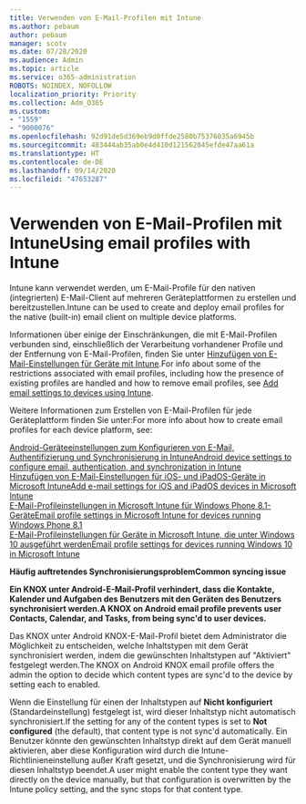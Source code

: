 ```yaml
---
title: Verwenden von E-Mail-Profilen mit Intune
ms.author: pebaum
author: pebaum
manager: scotv
ms.date: 07/28/2020
ms.audience: Admin
ms.topic: article
ms.service: o365-administration
ROBOTS: NOINDEX, NOFOLLOW
localization_priority: Priority
ms.collection: Adm_O365
ms.custom:
- "1559"
- "9000076"
ms.openlocfilehash: 92d91de5d369eb9d0ffde2580b75376035a6945b
ms.sourcegitcommit: 483444ab35ab0e4d410d121562045efde47aa61a
ms.translationtype: HT
ms.contentlocale: de-DE
ms.lasthandoff: 09/14/2020
ms.locfileid: "47653287"
---
```

# <a name="using-email-profiles-with-intune"></a><span data-ttu-id="3bd14-102">Verwenden von E-Mail-Profilen mit Intune</span><span class="sxs-lookup"><span data-stu-id="3bd14-102">Using email profiles with Intune</span></span>

<span data-ttu-id="3bd14-103">Intune kann verwendet werden, um E-Mail-Profile für den nativen (integrierten) E-Mail-Client auf mehreren Geräteplattformen zu erstellen und bereitzustellen.</span><span class="sxs-lookup"><span data-stu-id="3bd14-103">Intune can be used to create and deploy email profiles for the native (built-in) email client on multiple device platforms.</span></span>

<span data-ttu-id="3bd14-104">Informationen über einige der Einschränkungen, die mit E-Mail-Profilen verbunden sind, einschließlich der Verarbeitung vorhandener Profile und der Entfernung von E-Mail-Profilen, finden Sie unter [Hinzufügen von E-Mail-Einstellungen für Geräte mit Intune](https://docs.microsoft.com/intune/email-settings-configure).</span><span class="sxs-lookup"><span data-stu-id="3bd14-104">For info about some of the restrictions associated with email profiles, including how the presence of existing profiles are handled and how to remove email profiles, see [Add email settings to devices using Intune](https://docs.microsoft.com/intune/email-settings-configure).</span></span>

<span data-ttu-id="3bd14-105">Weitere Informationen zum Erstellen von E-Mail-Profilen für jede Geräteplattform finden Sie unter:</span><span class="sxs-lookup"><span data-stu-id="3bd14-105">For more info about how to create email profiles for each device platform, see:</span></span>

[<span data-ttu-id="3bd14-106">Android-Geräteeinstellungen zum Konfigurieren von E-Mail, Authentifizierung und Synchronisierung in Intune</span><span class="sxs-lookup"><span data-stu-id="3bd14-106">Android device settings to configure email, authentication, and synchronization in Intune</span></span>](https://docs.microsoft.com/intune/email-settings-android)  
[<span data-ttu-id="3bd14-107">Hinzufügen von E-Mail-Einstellungen für iOS- und iPadOS-Geräte in Microsoft Intune</span><span class="sxs-lookup"><span data-stu-id="3bd14-107">Add e-mail settings for iOS and iPadOS devices in Microsoft Intune</span></span>](https://docs.microsoft.com/intune/email-settings-ios)  
[<span data-ttu-id="3bd14-108">E-Mail-Profileinstellungen in Microsoft Intune für Windows Phone 8.1-Geräte</span><span class="sxs-lookup"><span data-stu-id="3bd14-108">Email profile settings in Microsoft Intune for devices running Windows Phone 8.1</span></span>](https://docs.microsoft.com/intune/email-settings-windows-phone-8-1)  
[<span data-ttu-id="3bd14-109">E-Mail-Profileinstellungen für Geräte in Microsoft Intune, die unter Windows 10 ausgeführt werden</span><span class="sxs-lookup"><span data-stu-id="3bd14-109">Email profile settings for devices running Windows 10 in Microsoft Intune</span></span>](https://docs.microsoft.com/intune/email-settings-windows-10)

<span data-ttu-id="3bd14-110">**Häufig auftretendes Synchronisierungsproblem**</span><span class="sxs-lookup"><span data-stu-id="3bd14-110">**Common syncing issue**</span></span>

<span data-ttu-id="3bd14-111">**Ein KNOX unter Android-E-Mail-Profil verhindert, dass die Kontakte, Kalender und Aufgaben des Benutzers mit den Geräten des Benutzers synchronisiert werden.**</span><span class="sxs-lookup"><span data-stu-id="3bd14-111">**A KNOX on Android email profile prevents user Contacts, Calendar, and Tasks, from being sync'd to user devices.**</span></span>

<span data-ttu-id="3bd14-112">Das KNOX unter Android KNOX-E-Mail-Profil bietet dem Administrator die Möglichkeit zu entscheiden, welche Inhaltstypen mit dem Gerät synchronisiert werden, indem die gewünschten Inhaltstypen auf "Aktiviert" festgelegt werden.</span><span class="sxs-lookup"><span data-stu-id="3bd14-112">The KNOX on Android KNOX email profile offers the admin the option to decide which content types are sync'd to the device by setting each to enabled.</span></span>

<span data-ttu-id="3bd14-113">Wenn die Einstellung für einen der Inhaltstypen auf **Nicht konfiguriert** (Standardeinstellung) festgelegt ist, wird dieser Inhaltstyp nicht automatisch synchronisiert.</span><span class="sxs-lookup"><span data-stu-id="3bd14-113">If the setting for any of the content types is set to **Not configured** (the default), that content type is not sync'd automatically.</span></span> <span data-ttu-id="3bd14-114">Ein Benutzer könnte den gewünschten Inhaltstyp direkt auf dem Gerät manuell aktivieren, aber diese Konfiguration wird durch die Intune-Richtlinieneinstellung außer Kraft gesetzt, und die Synchronisierung wird für diesen Inhaltstyp beendet.</span><span class="sxs-lookup"><span data-stu-id="3bd14-114">A user might enable the content type they want directly on the device manually, but that configuration is overwritten by the Intune policy setting, and the sync stops for that content type.</span></span>

